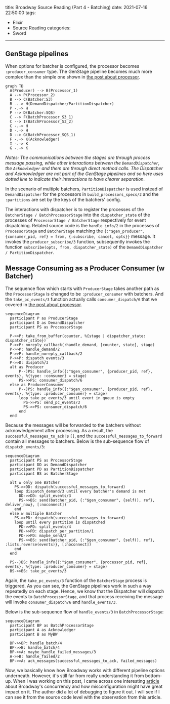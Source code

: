 title: Broadway Source Reading (Part 4 - Batching)
date: 2021-07-16 22:50:00
tags:
  - Elixir
  - Source Reading
categories:
  - Sword
---

[the post about processor]: http://www.thinkingincrowd.me/2021/06/19/broadway-source-reading-processor/

## GenStage pipelines

When options for batcher is configured, the processor becomes `:producer_consumer` type.  The GenStage pipeline becomes much more complex than the simple one shown in [the post about processor][].  


```mermaid
graph TD
  A(Producer) --> B(Processor_1)
  A --> P(Processor_2)
  B --> C(Batcher:S3)
  B -.-> H(DemandDispatcher/PartitionDispatcher)
  P -.-> H
  P --> D(Batcher:SQS)
  C --> F(BatchProcessor_S3_1)
  C --> I(BatchProcessor_S3_2)
  C -.-> H
  D -.-> H
  D --> G(BatchProcessor_SQS_1)
  F -.-> K(Acknowledger)
  I -.-> K
  G -.-> K
```

_Notes: The communications between the stages are through process message passing, while other interactions between the `DemandDispatcher`, the `Acknowledger` and them are through direct method calls.  The Dispatcher and Acknowledger are not part of the GenStage pipelines and so here uses dotted line to indicate their interactions to have clearer separation._

In the scenario of multiple batchers, `PartitionDispatcher` is used instead of `DemandDispatcher` for the processors in `build_processors_specs/2` and the `:partitions` are set by the keys of the batchers' config.  

The interactions with dispatcher is to register the processes of the `BatcherStage / BatchProcessorStage` into the `dispatcher_state` of the processes of `ProcessorStage / BatcherStage` respectively for event dispatching.  Related source code is the `handle_info/2` in the processes of `ProcessorStage` and `BatcherStage` matching the `{:"$gen_producer", {consumer_pid, ref} = from, {:subscribe, cancel, opts}}` message.  It invokes the `producer_subscribe/3` function, subsequently invokes the function `subscribe(opts, from, dispatcher_state)` of the `DemandDispatcher / PartitionDispatcher`.  


## Message Consuming as a Producer Consumer (w Batcher)

The sequence flow which starts with `ProducerStage` takes another path as the `ProcessorStage` is changed to be `:producer_consumer` with batchers.  And the `take_pc_events/3` function actually calls `consumer_dispatch/6` that we covered in [the post about processor][].  


```mermaid
sequenceDiagram
  participant P as ProducerStage
  participant D as DemandDispatcher
  participant PS as ProcessorStage

  P->>P: take_from_buffer(counter, %{stage | dispatcher_state: dispatcher_state})
  P->>P: noreply_callback(:handle_demand, [counter, state], stage)
  P->>P: handle_demand/2
  P->>P: handle_noreply_callback/2
  P->>P: dispatch_events/3
  P->>D: dispatch/3
  alt as Producer
      P--)PS: handle_info({:"$gen_consumer", {producer_pid, ref}, events}, %{type: :consumer} = stage)
      PS->>PS: consumer_dispatch/6
  else as ProducerConsumer
      P--)PS: handle_info({:"$gen_consumer", {producer_pid, ref}, events}, %{type: :producer_consumer} = stage)
      loop take_pc_events/3 until event in queue is empty
        PS->>PS: send_pc_events/3
        PS->>PS: consumer_dispatch/6
      end
  end
```


Because the messages will be forwarded to the batchers without acknowledgement after processing.  As a result, the `successful_messages_to_ack` is `[]`, and the `successful_messages_to_forward` contain all messages to batchers.  Below is the sub-sequence flow of `dispatch_events/3`:  

```mermaid
sequenceDiagram
  participant PS as ProcessorStage
  participant DD as DemandDispatcher
  participant PD as PartitionDispatcher
  participant BS as BatcherStage

  alt w only one Batcher
    PS->>DD: dispatch(successful_messages_to_forward)
    loop dispatch_demand/3 until every batcher's demand is met
      DD->>DD: split_events/3
      PS->>BS: send(batcher_pid, {:"$gen_consumer", {self(), ref}, deliver_now}, [:noconnect])
    end
  else w multiple Batcher
    PS->>PD: dispatch(successful_messages_to_forward)
    loop until every partition is dispatched
      PD->>PD: split_events/4
      PD->>PD: dispatch_per_partition/1
      PD->>PD: maybe_send/3
      PS->>BS: send(batcher_pid, {:"$gen_consumer", {self(), ref}, :lists.reverse(events)}, [:noconnect])
    end
  end

  PS--)BS: handle_info({:"$gen_consumer", {processor_pid, ref}, events}, %{type: :producer_consumer} = stage)
  BS->>BS: take_pc_events/3
```

Again, the `take_pc_events/3` function of the `BatcherStage` process is triggered.  As you can see, the GenStage pipelines work in such a way repeatedly on each stage.  Hence, we know that the Dispatcher will dispatch the events to `BatchProcessorStage`, and that process receiving the message will invoke `consumer_dispatch/6` and `handle_events/3`.  


Below is the sub-sequence flow of `handle_events/3` in `BatchProcessorStage`:  

```mermaid
sequenceDiagram
  participant BP as BatchProcessorStage
  participant A as Acknowledger
  participant B as MyBW

  BP->>BP: handle_batch/4
  BP->>B: handle_batch/4
  BP->>A: maybe_handle_failed_messages/3
  A->>B: handle_failed/2
  BP->>A: ack_messages(successful_messages_to_ack, failed_messages)
```

Now, we basically know how Broadway works with different pipeline options underneath.  However, it's still far from really understanding it from bottom-up.  When I was working on this post, I came across one interesting [article](https://dockyard.com/blog/2021/06/24/tuning-broadway-rabbitmq-pipelines-for-latency?utm_medium=email&utm_source=elixir-radar) about Broadway's concurrency and how misconfiguration might have great impact on it.  The author did a lot of debugging to figure it out.  I will see if I can see it from the source code level with the observation from this article.  
